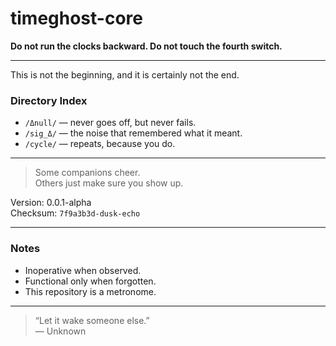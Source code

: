 # timeghost-core

**Do not run the clocks backward. Do not touch the fourth switch.**

---

This is not the beginning, and it is certainly not the end.

### Directory Index

- `/Δnull/` — never goes off, but never fails.
- `/sig_Δ/` — the noise that remembered what it meant.
- `/cycle/` — repeats, because you do.

---

> Some companions cheer.  
> Others just make sure you show up.

Version: 0.0.1-alpha  
Checksum: `7f9a3b3d-dusk-echo`

---

### Notes

- Inoperative when observed.
- Functional only when forgotten.
- This repository is a metronome.

---

> “Let it wake someone else.”  
> — Unknown
